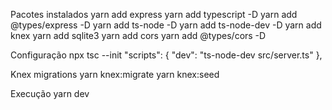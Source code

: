 Pacotes instalados
yarn add express
yarn add typescript -D
yarn add @types/express -D
yarn add ts-node -D
yarn add ts-node-dev -D
yarn add knex
yarn add sqlite3
yarn add cors
yarn add @types/cors -D


Configuração
npx tsc --init
"scripts": {
  "dev": "ts-node-dev src/server.ts"
},

Knex migrations
yarn knex:migrate
yarn knex:seed

Execução
yarn dev
